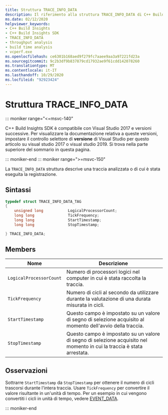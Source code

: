 ```yaml
---
title: Struttura TRACE_INFO_DATA
description: Il riferimento alla struttura TRACE_INFO_DATA di C++ Build Insights SDK.
ms.date: 02/12/2020
helpviewer_keywords:
- C++ Build Insights
- C++ Build Insights SDK
- TRACE_INFO_DATA
- throughput analysis
- build time analysis
- vcperf.exe
ms.openlocfilehash: ce6301b168aed9f279fc7aaee9aa3a97221fd23a
ms.sourcegitcommit: 9c2b3df9b837879cd17932ae9f61cdd142078260
ms.translationtype: MT
ms.contentlocale: it-IT
ms.lasthandoff: 10/29/2020
ms.locfileid: "92923424"
---
```

# <a name="trace_info_data-structure"></a>Struttura TRACE_INFO_DATA

::: moniker range="<=msvc-140"

C++ Build Insights SDK è compatibile con Visual Studio 2017 e versioni successive. Per visualizzare la documentazione relativa a queste versioni, impostare il controllo selettore di **versione** di Visual Studio per questo articolo su visual studio 2017 o visual studio 2019. Si trova nella parte superiore del sommario in questa pagina.

::: moniker-end
::: moniker range=">=msvc-150"

La `TRACE_INFO_DATA` struttura descrive una traccia analizzata o di cui è stata eseguita la registrazione.

## <a name="syntax"></a>Sintassi

```cpp
typedef struct TRACE_INFO_DATA_TAG
{
    unsigned long           LogicalProcessorCount;
    long long               TickFrequency;
    long long               StartTimestamp;
    long long               StopTimestamp;

} TRACE_INFO_DATA;
```

## <a name="members"></a>Members

| Nome | Descrizione |
|--|--|
| `LogicalProcessorCount` | Numero di processori logici nel computer in cui è stata raccolta la traccia. |
| `TickFrequency` | Numero di cicli al secondo da utilizzare durante la valutazione di una durata misurata in cicli. |
| `StartTimestamp` | Questo campo è impostato su un valore di segno di selezione acquisito al momento dell'avvio della traccia. |
| `StopTimestamp` | Questo campo è impostato su un valore di segno di selezione acquisito nel momento in cui la traccia è stata arrestata. |

## <a name="remarks"></a>Osservazioni

Sottrarre `StartTimestamp` da `StopTimestamp` per ottenere il numero di cicli trascorsi durante l'intera traccia. Usare `TickFrequency` per convertire il valore risultante in un'unità di tempo. Per un esempio in cui vengono convertiti i cicli in unità di tempo, vedere [EVENT_DATA](event-data-struct.md).

::: moniker-end
